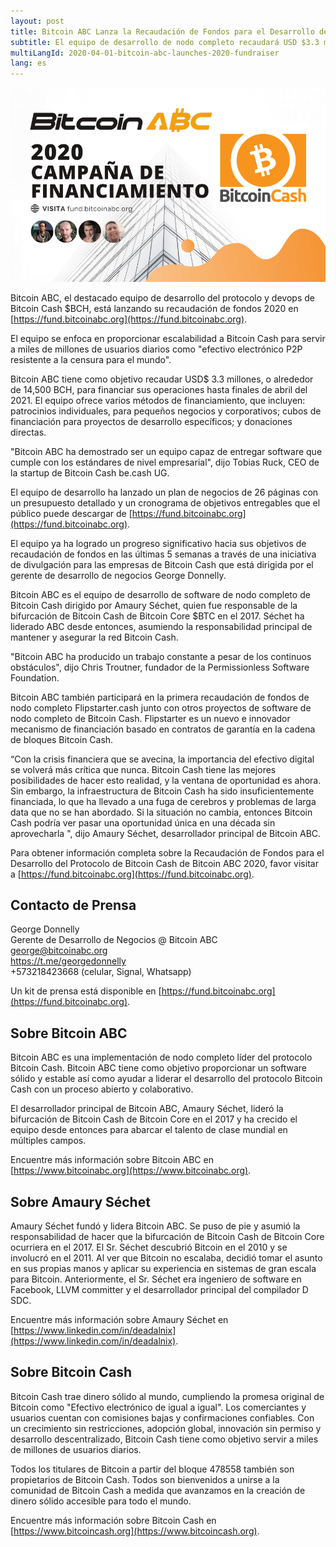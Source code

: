 ```yaml
---
layout: post
title: Bitcoin ABC Lanza la Recaudación de Fondos para el Desarrollo del Protocolo de Bitcoin Cash 2020
subtitle: El equipo de desarrollo de nodo completo recaudará USD $3.3 millones para lograr la escalabilidad de Bitcoin Cash durante el próximo año
multiLangId: 2020-04-01-bitcoin-abc-launches-2020-fundraiser
lang: es
---
```


![Bitcoin ABC 2020 Funding Campaign](/img/BitcoinABC-2020-Funding-es.png)

Bitcoin ABC, el destacado equipo de desarrollo del protocolo y devops de Bitcoin Cash $BCH, está lanzando su recaudación de fondos 2020 en [https://fund.bitcoinabc.org](https://fund.bitcoinabc.org).

El equipo se enfoca en proporcionar escalabilidad a Bitcoin Cash para servir a miles de millones de usuarios diarios como "efectivo electrónico P2P resistente a la censura para el mundo".

Bitcoin ABC tiene como objetivo recaudar USD$ 3.3 millones, o alrededor de 14,500 BCH, para financiar sus operaciones hasta finales de abril del 2021. El equipo ofrece varios métodos de financiamiento, que incluyen: patrocinios individuales, para pequeños negocios y corporativos; cubos de financiación para proyectos de desarrollo específicos; y donaciones directas.

"Bitcoin ABC ha demostrado ser un equipo capaz de entregar software que cumple con los estándares de nivel empresarial", dijo Tobias Ruck, CEO de la startup de Bitcoin Cash be.cash UG.

El equipo de desarrollo ha lanzado un plan de negocios de 26 páginas con un presupuesto detallado y un cronograma de objetivos entregables que el público puede descargar de [https://fund.bitcoinabc.org](https://fund.bitcoinabc.org).

El equipo ya ha logrado un progreso significativo hacia sus objetivos de recaudación de fondos en las últimas 5 semanas a través de una iniciativa de divulgación para las empresas de Bitcoin Cash que está dirigida por el gerente de desarrollo de negocios George Donnelly.

Bitcoin ABC es el equipo de desarrollo de software de nodo completo de Bitcoin Cash dirigido por Amaury Séchet, quien fue responsable de la bifurcación de Bitcoin Cash de Bitcoin Core $BTC en el 2017. Séchet ha liderado ABC desde entonces, asumiendo la responsabilidad principal de mantener y asegurar la red Bitcoin Cash.

"Bitcoin ABC ha producido un trabajo constante a pesar de los continuos obstáculos", dijo Chris Troutner, fundador de la Permissionless Software Foundation.

Bitcoin ABC también participará en la primera recaudación de fondos de nodo completo Flipstarter.cash junto con otros proyectos de software de nodo completo de Bitcoin Cash. Flipstarter es un nuevo e innovador mecanismo de financiación basado en contratos de garantía en la cadena de bloques Bitcoin Cash.

“Con la crisis financiera que se avecina, la importancia del efectivo digital se volverá más crítica que nunca. Bitcoin Cash tiene las mejores posibilidades de hacer esto realidad, y la ventana de oportunidad es ahora. Sin embargo, la infraestructura de Bitcoin Cash ha sido insuficientemente financiada, lo que ha llevado a una fuga de cerebros y problemas de larga data que no se han abordado. Si la situación no cambia, entonces Bitcoin Cash podría ver pasar una oportunidad única en una década sin aprovecharla ", dijo Amaury Séchet, desarrollador principal de Bitcoin ABC.

Para obtener información completa sobre la Recaudación de Fondos para el Desarrollo del Protocolo de Bitcoin Cash de Bitcoin ABC 2020, favor visitar a [https://fund.bitcoinabc.org](https://fund.bitcoinabc.org).

## Contacto de Prensa

<p>George Donnelly<br />
Gerente de Desarrollo de Negocios @ Bitcoin ABC<br />
<a href="mailto:george@bitcoinabc.org">george@bitcoinabc.org</a><br />
<a href="https://t.me/georgedonnelly">https://t.me/georgedonnelly</a><br />
+573218423668 (celular, Signal, Whatsapp)</p>

Un kit de prensa está disponible en [https://fund.bitcoinabc.org](https://fund.bitcoinabc.org).

## Sobre Bitcoin ABC

Bitcoin ABC es una implementación de nodo completo líder del protocolo Bitcoin Cash. Bitcoin ABC tiene como objetivo proporcionar un software sólido y estable así como ayudar a liderar el desarrollo del protocolo Bitcoin Cash con un proceso abierto y colaborativo.

El desarrollador principal de Bitcoin ABC, Amaury Séchet, lideró la bifurcación de Bitcoin Cash de Bitcoin Core en el 2017 y ha crecido el equipo desde entonces para abarcar el talento de clase mundial en múltiples campos.

Encuentre más información sobre Bitcoin ABC en [https://www.bitcoinabc.org](https://www.bitcoinabc.org).

## Sobre Amaury Séchet

Amaury Séchet fundó y lidera Bitcoin ABC. Se puso de pie y asumió la responsabilidad de hacer que la bifurcación de Bitcoin Cash de Bitcoin Core ocurriera en el 2017. El Sr. Séchet descubrió Bitcoin en el 2010 y se involucró en el 2011. Al ver que Bitcoin no escalaba, decidió tomar el asunto en sus propias manos y aplicar su experiencia en sistemas de gran escala para Bitcoin. Anteriormente, el Sr. Séchet era ingeniero de software en Facebook, LLVM committer y el desarrollador principal del compilador D SDC.

Encuentre más información sobre Amaury Séchet en [https://www.linkedin.com/in/deadalnix](https://www.linkedin.com/in/deadalnix).

## Sobre Bitcoin Cash

Bitcoin Cash trae dinero sólido al mundo, cumpliendo la promesa original de Bitcoin como "Efectivo electrónico de igual a igual". Los comerciantes y usuarios cuentan con comisiones  bajas y confirmaciones confiables. Con un crecimiento sin restricciones, adopción global, innovación sin permiso y desarrollo descentralizado, Bitcoin Cash tiene como objetivo servir a miles de millones de usuarios diarios.

Todos los titulares de Bitcoin a partir del bloque 478558 también son propietarios de Bitcoin Cash. Todos son bienvenidos a unirse a la comunidad de Bitcoin Cash a medida que avanzamos en la creación de dinero sólido accesible para todo el mundo.

Encuentre más información sobre Bitcoin Cash en [https://www.bitcoincash.org](https://www.bitcoincash.org).
